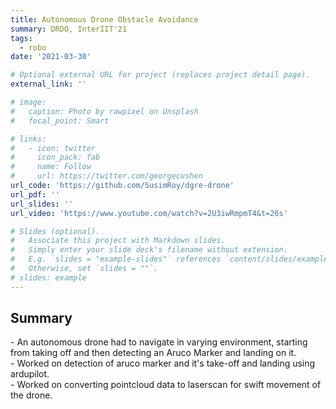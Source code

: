 ```yaml
---
title: Autonomous Drone Obstacle Avoidance
summary: DRDO, InterIIT'21
tags:
  - robo
date: '2021-03-30'

# Optional external URL for project (replaces project detail page).
external_link: ''

# image:
#   caption: Photo by rawpixel on Unsplash
#   focal_point: Smart

# links:
#   - icon: twitter
#     icon_pack: fab
#     name: Follow
#     url: https://twitter.com/georgecushen
url_code: 'https://github.com/SusimRoy/dgre-drone'
url_pdf: ''
url_slides: ''
url_video: 'https://www.youtube.com/watch?v=2U3iwRmpmT4&t=26s'

# Slides (optional).
#   Associate this project with Markdown slides.
#   Simply enter your slide deck's filename without extension.
#   E.g. `slides = "example-slides"` references `content/slides/example-slides.md`.
#   Otherwise, set `slides = ""`.
# slides: example
---
```


<h2>Summary</h2> 
- An autonomous drone had to navigate in varying environment, starting from taking off and then detecting an Aruco Marker and landing on it. <br/>
-  Worked on detection of aruco marker and it's take-off and landing using ardupilot. <br/>
- Worked on converting pointcloud data to laserscan for swift movement of the drone.